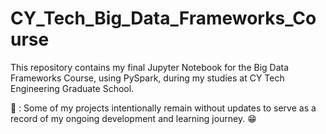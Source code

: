 # CY_Tech_Big_Data_Frameworks_Course

This repository contains my final Jupyter Notebook for the Big Data Frameworks Course, using PySpark, during my studies at CY Tech Engineering Graduate School.

🚩 : Some of my projects intentionally remain without updates to serve as a record of my ongoing development and learning journey. 😁

